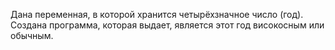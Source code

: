Дана переменная, в которой хранится четырёхзначное число (год). Создана программа, которая выдает, является этот год високосным или обычным.
